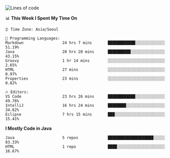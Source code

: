 <!--START_SECTION:waka-->
![Lines of code](https://img.shields.io/badge/From%20Hello%20World%20I%27ve%20Written-229977%20lines%20of%20code-blue)

📊 **This Week I Spent My Time On** 

```text
⌚︎ Time Zone: Asia/Seoul

💬 Programming Languages: 
Markdown                 24 hrs 7 mins       ████████████░░░░░░░░░░░░░   51.19% 
Java                     20 hrs 20 mins      ██████████░░░░░░░░░░░░░░░   43.15% 
Groovy                   1 hr 14 mins        ░░░░░░░░░░░░░░░░░░░░░░░░░   2.65% 
HTML                     27 mins             ░░░░░░░░░░░░░░░░░░░░░░░░░   0.97% 
Properties               23 mins             ░░░░░░░░░░░░░░░░░░░░░░░░░   0.82%

🔥 Editors: 
VS Code                  23 hrs 26 mins      ████████████░░░░░░░░░░░░░   49.76% 
IntelliJ                 16 hrs 24 mins      ████████░░░░░░░░░░░░░░░░░   34.82% 
Eclipse                  7 hrs 15 mins       ███░░░░░░░░░░░░░░░░░░░░░░   15.41%

```

**I Mostly Code in Java** 

```text
Java                     5 repos             ████████████████████░░░░░   83.33% 
HTML                     1 repo              ████░░░░░░░░░░░░░░░░░░░░░   16.67%

```



<!--END_SECTION:waka-->
<!--
**cgkim449/cgkim449** is a ✨ _special_ ✨ repository because its `README.md` (this file) appears on your GitHub profile.

Here are some ideas to get you started:

- 🔭 I’m currently working on ...
- 🌱 I’m currently learning ...
- 👯 I’m looking to collaborate on ...
- 🤔 I’m looking for help with ...
- 💬 Ask me about ...
- 📫 How to reach me: ...
- 😄 Pronouns: ...
- ⚡ Fun fact: ...
-->

